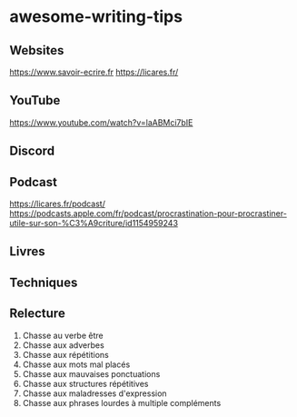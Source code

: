 # awesome-writing-tips

## Websites

https://www.savoir-ecrire.fr
https://licares.fr/

## YouTube

https://www.youtube.com/watch?v=laABMci7bIE

## Discord

## Podcast

https://licares.fr/podcast/
https://podcasts.apple.com/fr/podcast/procrastination-pour-procrastiner-utile-sur-son-%C3%A9criture/id1154959243

## Livres

## Techniques

## Relecture

1. Chasse au verbe être
1. Chasse aux adverbes
1. Chasse aux répétitions
1. Chasse aux mots mal placés
1. Chasse aux mauvaises ponctuations
1. Chasse aux structures répétitives
1. Chasse aux maladresses d'expression
1. Chasse aux phrases lourdes à multiple compléments
